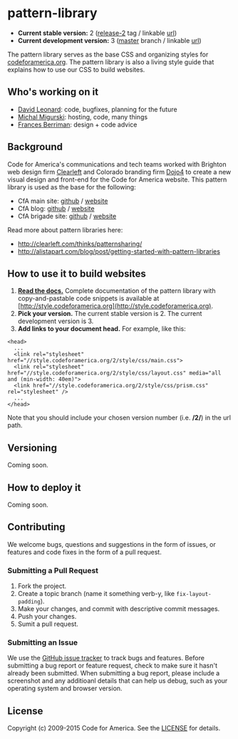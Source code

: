 pattern-library
======

* **Current stable version:** 2 ([release-2](https://github.com/codeforamerica/pattern-library/releases/tag/release-1) tag / linkable [url](https://style.codeforamerica.org/2/))
* **Current development version:** 3 ([master](https://github.com/codeforamerica/pattern-library/tree/master) branch / linkable [url](https://style.codeforamerica.org/3/))

The pattern library serves as the base CSS and organizing styles for [codeforamerica.org](http://codeforamerica.org). The pattern library is also a living style guide that explains how to use our CSS to build websites.

## Who's working on it

* [David Leonard](https://www.codeforamerica.org/people/david-leonard/): code, bugfixes, planning for the future
* [Michal Migurski](https://www.codeforamerica.org/people/david-leonard/): hosting, code, many things
* [Frances Berriman](https://www.codeforamerica.org/people/frances-berriman/): design + code advice

## Background

Code for America's communications and tech teams worked with Brighton web design firm [Clearleft](http://clearleft.com/) and Colorado branding firm [Dojo4](http://dojo4.com/) to create a new visual design and front-end for the Code for America website. This pattern library is used as the base for the following:

* CfA main site: [github](https://github.com/codeforamerica/codeforamerica.org) / [website](https://www.codeforamerica.org)
* CfA blog: [github](https://github.com/codeforamerica/cfawp2012) / [website](https://www.codeforamerica.org/blog/)
* CfA brigade site: [github](https://github.com/codeforamerica/brigade-alpha) / [website](https://www.codeforamerica.org/brigade)

Read more about pattern libraries here:

* http://clearleft.com/thinks/patternsharing/
* http://alistapart.com/blog/post/getting-started-with-pattern-libraries

## How to use it to build websites

1. **[Read the docs.](http://style.codeforamerica.org)** Complete documentation of the pattern library with copy-and-pastable code snippets is available at [http://style.codeforamerica.org](http://style.codeforamerica.org).
2. **Pick your version.** The current stable version is 2. The current development version is 3. 
3. **Add links to your document head.** For example, like this:

```
<head>
  ...
  <link rel="stylesheet" href="//style.codeforamerica.org/2/style/css/main.css">
  <link rel="stylesheet" href="//style.codeforamerica.org/2/style/css/layout.css" media="all and (min-width: 40em)">
  <link href="//style.codeforamerica.org/2/style/css/prism.css" rel="stylesheet" />
  ...
</head>
```
Note that you should include your chosen version number (i.e. **/2/**) in the url path.

## Versioning

Coming soon.

## How to deploy it

Coming soon.

## Contributing

We welcome bugs, questions and suggestions in the form of issues, or features and code fixes in the form of a pull request.

### Submitting a Pull Request

1. Fork the project.
2. Create a topic branch (name it something verb-y, like `fix-layout-padding`).
3. Make your changes, and commit with descriptive commit messages.
4. Push your changes.
5. Sumit a pull request.

### <a name="issues"></a>Submitting an Issue

We use the [GitHub issue tracker](https://github.com/codeforamerica/codeforamerica.org/issues) to track bugs and features. Before submitting a bug report or feature request, check to make sure it hasn't already been submitted. When submitting a bug report, please include a screenshot and any additioanl details that can help us debug, such as your operating system and browser version.

## License

Copyright (c) 2009-2015 Code for America. See the [LICENSE](https://github.com/codeforamerica/pattern-library/blob/master/LICENSE) for details.